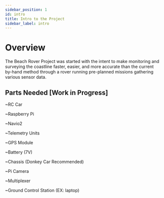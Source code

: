 ```yaml
---
sidebar_position: 1
id: intro
title: Intro to the Project
sidebar_label: intro
---
```


# Overview

The Beach Rover Project was started with the intent to
make monitoring and surveying the coastline faster, easier,
and more accurate than the current by-hand method through
a rover running pre-planned missions gathering various sensor data.

## Parts Needed [**Work in Progress**]

~RC Car

~Raspberry Pi

~Navio2

~Telemetry Units

~GPS Module

~Battery (7V)

~Chassis (Donkey Car Recommended)

~Pi Camera

~Multiplexer

~Ground Control Station (EX: laptop)
